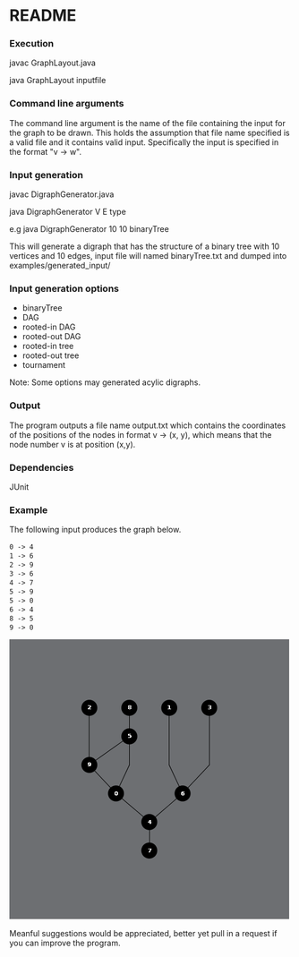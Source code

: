# README

### Execution

javac GraphLayout.java

java GraphLayout inputfile

### Command line arguments

The command line argument is the name of the file containing the input for the graph to be drawn. This holds the assumption that file name specified is a valid file and it contains valid input. Specifically the input is specified in the format "v -> w".


### Input generation

javac DigraphGenerator.java 

java DigraphGenerator V E type

e.g java DigraphGenerator 10 10 binaryTree

This will generate a digraph that has the structure of a binary tree with 10 vertices and 10 edges, input file will named binaryTree.txt and dumped into examples/generated_input/

### Input generation options

- binaryTree
- DAG
- rooted-in DAG
- rooted-out DAG
- rooted-in tree
- rooted-out tree
- tournament 

Note: Some options may generated acylic digraphs.

### Output

The program outputs a file name output.txt which contains the coordinates of the positions of the nodes in format
v -> (x, y), which means that the node number v is at position (x,y).

### Dependencies

JUnit

### Example

The following input produces the graph below.

    0 -> 4
    1 -> 6
    2 -> 9
    3 -> 6
    4 -> 7
    5 -> 9
    5 -> 0
    6 -> 4
    8 -> 5
    9 -> 0

![Alt text](rooted-in.png?raw=true "One specific test case")

Meanful suggestions would be appreciated, better yet pull in a request if you can improve the program.
